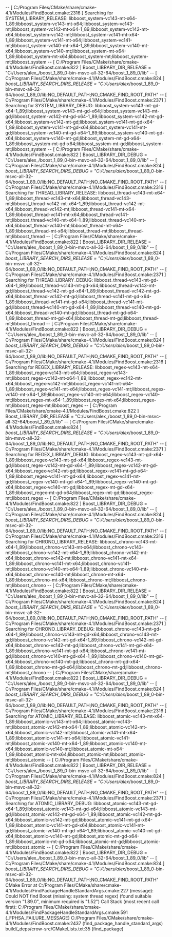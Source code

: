 

-- [ C:/Program Files/CMake/share/cmake-4.1/Modules/FindBoost.cmake:2316 ] Searching for SYSTEM_LIBRARY_RELEASE: libboost_system-vc143-mt-x64-1_89;libboost_system-vc143-mt-x64;libboost_system-vc143-mt;libboost_system-vc142-mt-x64-1_89;libboost_system-vc142-mt-x64;libboost_system-vc142-mt;libboost_system-vc141-mt-x64-1_89;libboost_system-vc141-mt-x64;libboost_system-vc141-mt;libboost_system-vc140-mt-x64-1_89;libboost_system-vc140-mt-x64;libboost_system-vc140-mt;libboost_system-mt-x64-1_89;libboost_system-mt-x64;libboost_system-mt;libboost_system-mt;libboost_system
-- [ C:/Program Files/CMake/share/cmake-4.1/Modules/FindBoost.cmake:822 ] Boost_LIBRARY_DIR_RELEASE = "C:/Users/alex_/boost_1_89_0-bin-msvc-all-32-64/boost_1_89_0/lib"
-- [ C:/Program Files/CMake/share/cmake-4.1/Modules/FindBoost.cmake:824 ] _boost_LIBRARY_SEARCH_DIRS_RELEASE = "C:/Users/alex_/boost_1_89_0-bin-msvc-all-32-64/boost_1_89_0/lib;NO_DEFAULT_PATH;NO_CMAKE_FIND_ROOT_PATH"
-- [ C:/Program Files/CMake/share/cmake-4.1/Modules/FindBoost.cmake:2371 ] Searching for SYSTEM_LIBRARY_DEBUG: libboost_system-vc143-mt-gd-x64-1_89;libboost_system-vc143-mt-gd-x64;libboost_system-vc143-mt-gd;libboost_system-vc142-mt-gd-x64-1_89;libboost_system-vc142-mt-gd-x64;libboost_system-vc142-mt-gd;libboost_system-vc141-mt-gd-x64-1_89;libboost_system-vc141-mt-gd-x64;libboost_system-vc141-mt-gd;libboost_system-vc140-mt-gd-x64-1_89;libboost_system-vc140-mt-gd-x64;libboost_system-vc140-mt-gd;libboost_system-mt-gd-x64-1_89;libboost_system-mt-gd-x64;libboost_system-mt-gd;libboost_system-mt;libboost_system
-- [ C:/Program Files/CMake/share/cmake-4.1/Modules/FindBoost.cmake:822 ] Boost_LIBRARY_DIR_DEBUG = "C:/Users/alex_/boost_1_89_0-bin-msvc-all-32-64/boost_1_89_0/lib"
-- [ C:/Program Files/CMake/share/cmake-4.1/Modules/FindBoost.cmake:824 ] _boost_LIBRARY_SEARCH_DIRS_DEBUG = "C:/Users/alex_/boost_1_89_0-bin-msvc-all-32-64/boost_1_89_0/lib;NO_DEFAULT_PATH;NO_CMAKE_FIND_ROOT_PATH"
-- [ C:/Program Files/CMake/share/cmake-4.1/Modules/FindBoost.cmake:2316 ] Searching for THREAD_LIBRARY_RELEASE: libboost_thread-vc143-mt-x64-1_89;libboost_thread-vc143-mt-x64;libboost_thread-vc143-mt;libboost_thread-vc142-mt-x64-1_89;libboost_thread-vc142-mt-x64;libboost_thread-vc142-mt;libboost_thread-vc141-mt-x64-1_89;libboost_thread-vc141-mt-x64;libboost_thread-vc141-mt;libboost_thread-vc140-mt-x64-1_89;libboost_thread-vc140-mt-x64;libboost_thread-vc140-mt;libboost_thread-mt-x64-1_89;libboost_thread-mt-x64;libboost_thread-mt;libboost_thread-mt;libboost_thread
-- [ C:/Program Files/CMake/share/cmake-4.1/Modules/FindBoost.cmake:822 ] Boost_LIBRARY_DIR_RELEASE = "C:/Users/alex_/boost_1_89_0-bin-msvc-all-32-64/boost_1_89_0/lib"
-- [ C:/Program Files/CMake/share/cmake-4.1/Modules/FindBoost.cmake:824 ] _boost_LIBRARY_SEARCH_DIRS_RELEASE = "C:/Users/alex_/boost_1_89_0-bin-msvc-all-32-64/boost_1_89_0/lib;NO_DEFAULT_PATH;NO_CMAKE_FIND_ROOT_PATH"
-- [ C:/Program Files/CMake/share/cmake-4.1/Modules/FindBoost.cmake:2371 ] Searching for THREAD_LIBRARY_DEBUG: libboost_thread-vc143-mt-gd-x64-1_89;libboost_thread-vc143-mt-gd-x64;libboost_thread-vc143-mt-gd;libboost_thread-vc142-mt-gd-x64-1_89;libboost_thread-vc142-mt-gd-x64;libboost_thread-vc142-mt-gd;libboost_thread-vc141-mt-gd-x64-1_89;libboost_thread-vc141-mt-gd-x64;libboost_thread-vc141-mt-gd;libboost_thread-vc140-mt-gd-x64-1_89;libboost_thread-vc140-mt-gd-x64;libboost_thread-vc140-mt-gd;libboost_thread-mt-gd-x64-1_89;libboost_thread-mt-gd-x64;libboost_thread-mt-gd;libboost_thread-mt;libboost_thread
-- [ C:/Program Files/CMake/share/cmake-4.1/Modules/FindBoost.cmake:822 ] Boost_LIBRARY_DIR_DEBUG = "C:/Users/alex_/boost_1_89_0-bin-msvc-all-32-64/boost_1_89_0/lib"
-- [ C:/Program Files/CMake/share/cmake-4.1/Modules/FindBoost.cmake:824 ] _boost_LIBRARY_SEARCH_DIRS_DEBUG = "C:/Users/alex_/boost_1_89_0-bin-msvc-all-32-64/boost_1_89_0/lib;NO_DEFAULT_PATH;NO_CMAKE_FIND_ROOT_PATH"
-- [ C:/Program Files/CMake/share/cmake-4.1/Modules/FindBoost.cmake:2316 ] Searching for REGEX_LIBRARY_RELEASE: libboost_regex-vc143-mt-x64-1_89;libboost_regex-vc143-mt-x64;libboost_regex-vc143-mt;libboost_regex-vc142-mt-x64-1_89;libboost_regex-vc142-mt-x64;libboost_regex-vc142-mt;libboost_regex-vc141-mt-x64-1_89;libboost_regex-vc141-mt-x64;libboost_regex-vc141-mt;libboost_regex-vc140-mt-x64-1_89;libboost_regex-vc140-mt-x64;libboost_regex-vc140-mt;libboost_regex-mt-x64-1_89;libboost_regex-mt-x64;libboost_regex-mt;libboost_regex-mt;libboost_regex
-- [ C:/Program Files/CMake/share/cmake-4.1/Modules/FindBoost.cmake:822 ] Boost_LIBRARY_DIR_RELEASE = "C:/Users/alex_/boost_1_89_0-bin-msvc-all-32-64/boost_1_89_0/lib"
-- [ C:/Program Files/CMake/share/cmake-4.1/Modules/FindBoost.cmake:824 ] _boost_LIBRARY_SEARCH_DIRS_RELEASE = "C:/Users/alex_/boost_1_89_0-bin-msvc-all-32-64/boost_1_89_0/lib;NO_DEFAULT_PATH;NO_CMAKE_FIND_ROOT_PATH"
-- [ C:/Program Files/CMake/share/cmake-4.1/Modules/FindBoost.cmake:2371 ] Searching for REGEX_LIBRARY_DEBUG: libboost_regex-vc143-mt-gd-x64-1_89;libboost_regex-vc143-mt-gd-x64;libboost_regex-vc143-mt-gd;libboost_regex-vc142-mt-gd-x64-1_89;libboost_regex-vc142-mt-gd-x64;libboost_regex-vc142-mt-gd;libboost_regex-vc141-mt-gd-x64-1_89;libboost_regex-vc141-mt-gd-x64;libboost_regex-vc141-mt-gd;libboost_regex-vc140-mt-gd-x64-1_89;libboost_regex-vc140-mt-gd-x64;libboost_regex-vc140-mt-gd;libboost_regex-mt-gd-x64-1_89;libboost_regex-mt-gd-x64;libboost_regex-mt-gd;libboost_regex-mt;libboost_regex
-- [ C:/Program Files/CMake/share/cmake-4.1/Modules/FindBoost.cmake:822 ] Boost_LIBRARY_DIR_DEBUG = "C:/Users/alex_/boost_1_89_0-bin-msvc-all-32-64/boost_1_89_0/lib"
-- [ C:/Program Files/CMake/share/cmake-4.1/Modules/FindBoost.cmake:824 ] _boost_LIBRARY_SEARCH_DIRS_DEBUG = "C:/Users/alex_/boost_1_89_0-bin-msvc-all-32-64/boost_1_89_0/lib;NO_DEFAULT_PATH;NO_CMAKE_FIND_ROOT_PATH"
-- [ C:/Program Files/CMake/share/cmake-4.1/Modules/FindBoost.cmake:2316 ] Searching for CHRONO_LIBRARY_RELEASE: libboost_chrono-vc143-mt-x64-1_89;libboost_chrono-vc143-mt-x64;libboost_chrono-vc143-mt;libboost_chrono-vc142-mt-x64-1_89;libboost_chrono-vc142-mt-x64;libboost_chrono-vc142-mt;libboost_chrono-vc141-mt-x64-1_89;libboost_chrono-vc141-mt-x64;libboost_chrono-vc141-mt;libboost_chrono-vc140-mt-x64-1_89;libboost_chrono-vc140-mt-x64;libboost_chrono-vc140-mt;libboost_chrono-mt-x64-1_89;libboost_chrono-mt-x64;libboost_chrono-mt;libboost_chrono-mt;libboost_chrono
-- [ C:/Program Files/CMake/share/cmake-4.1/Modules/FindBoost.cmake:822 ] Boost_LIBRARY_DIR_RELEASE = "C:/Users/alex_/boost_1_89_0-bin-msvc-all-32-64/boost_1_89_0/lib"
-- [ C:/Program Files/CMake/share/cmake-4.1/Modules/FindBoost.cmake:824 ] _boost_LIBRARY_SEARCH_DIRS_RELEASE = "C:/Users/alex_/boost_1_89_0-bin-msvc-all-32-64/boost_1_89_0/lib;NO_DEFAULT_PATH;NO_CMAKE_FIND_ROOT_PATH"
-- [ C:/Program Files/CMake/share/cmake-4.1/Modules/FindBoost.cmake:2371 ] Searching for CHRONO_LIBRARY_DEBUG: libboost_chrono-vc143-mt-gd-x64-1_89;libboost_chrono-vc143-mt-gd-x64;libboost_chrono-vc143-mt-gd;libboost_chrono-vc142-mt-gd-x64-1_89;libboost_chrono-vc142-mt-gd-x64;libboost_chrono-vc142-mt-gd;libboost_chrono-vc141-mt-gd-x64-1_89;libboost_chrono-vc141-mt-gd-x64;libboost_chrono-vc141-mt-gd;libboost_chrono-vc140-mt-gd-x64-1_89;libboost_chrono-vc140-mt-gd-x64;libboost_chrono-vc140-mt-gd;libboost_chrono-mt-gd-x64-1_89;libboost_chrono-mt-gd-x64;libboost_chrono-mt-gd;libboost_chrono-mt;libboost_chrono
-- [ C:/Program Files/CMake/share/cmake-4.1/Modules/FindBoost.cmake:822 ] Boost_LIBRARY_DIR_DEBUG = "C:/Users/alex_/boost_1_89_0-bin-msvc-all-32-64/boost_1_89_0/lib"
-- [ C:/Program Files/CMake/share/cmake-4.1/Modules/FindBoost.cmake:824 ] _boost_LIBRARY_SEARCH_DIRS_DEBUG = "C:/Users/alex_/boost_1_89_0-bin-msvc-all-32-64/boost_1_89_0/lib;NO_DEFAULT_PATH;NO_CMAKE_FIND_ROOT_PATH"
-- [ C:/Program Files/CMake/share/cmake-4.1/Modules/FindBoost.cmake:2316 ] Searching for ATOMIC_LIBRARY_RELEASE: libboost_atomic-vc143-mt-x64-1_89;libboost_atomic-vc143-mt-x64;libboost_atomic-vc143-mt;libboost_atomic-vc142-mt-x64-1_89;libboost_atomic-vc142-mt-x64;libboost_atomic-vc142-mt;libboost_atomic-vc141-mt-x64-1_89;libboost_atomic-vc141-mt-x64;libboost_atomic-vc141-mt;libboost_atomic-vc140-mt-x64-1_89;libboost_atomic-vc140-mt-x64;libboost_atomic-vc140-mt;libboost_atomic-mt-x64-1_89;libboost_atomic-mt-x64;libboost_atomic-mt;libboost_atomic-mt;libboost_atomic
-- [ C:/Program Files/CMake/share/cmake-4.1/Modules/FindBoost.cmake:822 ] Boost_LIBRARY_DIR_RELEASE = "C:/Users/alex_/boost_1_89_0-bin-msvc-all-32-64/boost_1_89_0/lib"
-- [ C:/Program Files/CMake/share/cmake-4.1/Modules/FindBoost.cmake:824 ] _boost_LIBRARY_SEARCH_DIRS_RELEASE = "C:/Users/alex_/boost_1_89_0-bin-msvc-all-32-64/boost_1_89_0/lib;NO_DEFAULT_PATH;NO_CMAKE_FIND_ROOT_PATH"
-- [ C:/Program Files/CMake/share/cmake-4.1/Modules/FindBoost.cmake:2371 ] Searching for ATOMIC_LIBRARY_DEBUG: libboost_atomic-vc143-mt-gd-x64-1_89;libboost_atomic-vc143-mt-gd-x64;libboost_atomic-vc143-mt-gd;libboost_atomic-vc142-mt-gd-x64-1_89;libboost_atomic-vc142-mt-gd-x64;libboost_atomic-vc142-mt-gd;libboost_atomic-vc141-mt-gd-x64-1_89;libboost_atomic-vc141-mt-gd-x64;libboost_atomic-vc141-mt-gd;libboost_atomic-vc140-mt-gd-x64-1_89;libboost_atomic-vc140-mt-gd-x64;libboost_atomic-vc140-mt-gd;libboost_atomic-mt-gd-x64-1_89;libboost_atomic-mt-gd-x64;libboost_atomic-mt-gd;libboost_atomic-mt;libboost_atomic
-- [ C:/Program Files/CMake/share/cmake-4.1/Modules/FindBoost.cmake:822 ] Boost_LIBRARY_DIR_DEBUG = "C:/Users/alex_/boost_1_89_0-bin-msvc-all-32-64/boost_1_89_0/lib"
-- [ C:/Program Files/CMake/share/cmake-4.1/Modules/FindBoost.cmake:824 ] _boost_LIBRARY_SEARCH_DIRS_DEBUG = "C:/Users/alex_/boost_1_89_0-bin-msvc-all-32-64/boost_1_89_0/lib;NO_DEFAULT_PATH;NO_CMAKE_FIND_ROOT_PATH"
CMake Error at C:/Program Files/CMake/share/cmake-4.1/Modules/FindPackageHandleStandardArgs.cmake:227 (message):
  Could NOT find Boost (missing: system thread regex) (found suitable version
  "1.89.0", minimum required is "1.52")
Call Stack (most recent call first):
  C:/Program Files/CMake/share/cmake-4.1/Modules/FindPackageHandleStandardArgs.cmake:591 (_FPHSA_FAILURE_MESSAGE)
  C:/Program Files/CMake/share/cmake-4.1/Modules/FindBoost.cmake:2437 (find_package_handle_standard_args)
  build/_deps/crow-src/CMakeLists.txt:35 (find_package)
